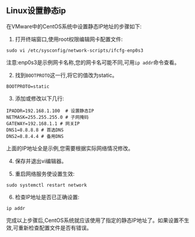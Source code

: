 ## Linux设置静态ip

在VMware中的CentOS系统中设置静态IP地址的步骤如下:

1. 打开终端窗口,使用root权限编辑网卡配置文件:

```
sudo vi /etc/sysconfig/network-scripts/ifcfg-enp0s3
```

注意:enp0s3是示例网卡名称,您的网卡名可能不同,可用`ip addr`命令查看。

2. 找到`BOOTPROTO`这一行,将它的值改为static。

```
BOOTPROTO=static
```

3. 添加或修改以下几行:

```
IPADDR=192.168.1.100  # 设置静态IP
NETMASK=255.255.255.0 # 子网掩码  
GATEWAY=192.168.1.1 # 网关IP
DNS1=8.8.8.8 # 首选DNS
DNS2=8.8.4.4 # 备用DNS
```

上面的IP地址全是示例,您需要根据实际网络情况修改。

4. 保存并退出vi编辑器。

5. 重启网络服务使设置生效:

```
sudo systemctl restart network
```

6. 检查IP地址是否已正确设置:

```
ip addr
```

完成以上步骤后,CentOS系统就应该使用了指定的静态IP地址了。如果设置不生效,可重新检查配置文件是否有错误。